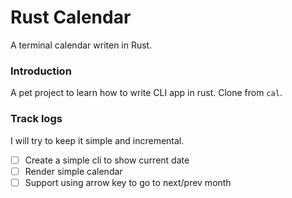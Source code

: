 # Rust Calendar

A terminal calendar writen in Rust.

### Introduction 

A pet project to learn how to write CLI app in rust. Clone from `cal`.

### Track logs

I will try to keep it simple and incremental.

- [ ] Create a simple cli to show current date
- [ ] Render simple calendar
- [ ] Support using arrow key to go to next/prev month
